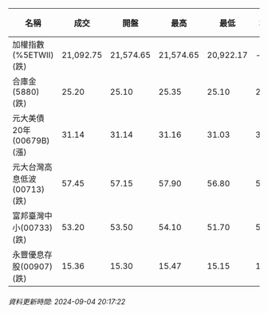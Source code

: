 | 名稱 | 成交 | 開盤 | 最高 | 最低 | 均價 | 成交金額(億) | 昨收 | 漲跌幅 | 漲跌 | 總量 | 昨量 | 振幅 |
| -------- | -------- | -------- | -------- |-------- | -------- | -------- |-------- |-------- |-------- | -------- | -------- |-------- |
|加權指數(%5ETWII) (跌)|21,092.75|21,574.65|21,574.65|20,922.17|-|4,867.47|22,092.21|4.52%|999.46|11,051,420|0|2.95%|
|合庫金(5880) (跌)|25.20|25.10|25.35|25.10|25.21|5.69|25.60|1.56%|0.40|22,570|7,030|0.98%|
|元大美債20年(00679B) (漲)|31.14|31.14|31.16|31.03|31.10|26.67|30.74|1.30%|0.40|85,741|48,162|0.42%|
|元大台灣高息低波(00713) (跌)|57.45|57.15|57.90|56.80|57.43|20.45|58.60|1.96%|1.15|35,606|13,763|1.88%|
|富邦臺灣中小(00733) (跌)|53.20|53.50|54.10|51.70|53.16|2.14|55.60|4.32%|2.40|4,029|1,028|4.32%|
|永豐優息存股(00907) (跌)|15.36|15.30|15.47|15.15|15.35|1.17|15.77|2.60%|0.41|7,603|3,491|2.03%|
###### 資料更新時間: 2024-09-04 20:17:22